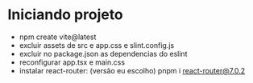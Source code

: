 # Iniciando projeto

- npm create vite@latest
- excluir assets de src e app.css e slint.config.js
- excluir no package.json as dependencias do eslint
- reconfigurar app.tsx e main.css
- instalar react-router: (versão eu escolho)  pnpm i react-router@7.0.2
